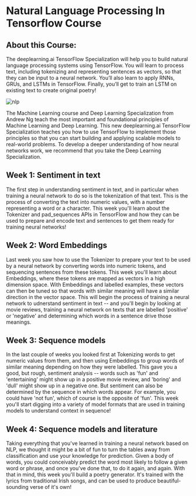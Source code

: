 # Natural Language Processing In Tensorflow Course
## About this Course:
The deeplearning.ai TensorFlow Specialization will help you to build natural language processing systems using TensorFlow. You will learn to process text, including tokenizing and representing sentences as vectors, so that they can be input to a neural network. You’ll also learn to apply RNNs, GRUs, and LSTMs in TensorFlow. Finally, you’ll get to train an  LSTM on existing text to create original poetry!

![nlp](https://user-images.githubusercontent.com/36892795/107777452-22433b80-6d43-11eb-9150-34ad64b3bb0c.png)

The Machine Learning course and Deep Learning Specialization from Andrew Ng teach the most important and foundational principles of Machine Learning and Deep Learning. This new deeplearning.ai TensorFlow Specialization teaches you how to use TensorFlow to implement those principles so that you can start building and applying scalable models to real-world problems. To develop a deeper understanding of how neural networks work, we recommend that you take the Deep Learning Specialization.
## Week 1: Sentiment in text
The first step in understanding sentiment in text, and in particular when training a neural network to do so is the tokenization of that text. This is the process of converting the text into numeric values, with a number representing a word or a character. This week you'll learn about the Tokenizer and pad_sequences APIs in TensorFlow and how they can be used to prepare and encode text and sentences to get them ready for training neural networks!

## Week 2: Word Embeddings
Last week you saw how to use the Tokenizer to prepare your text to be used by a neural network by converting words into numeric tokens, and sequencing sentences from these tokens. This week you'll learn about Embeddings, where these tokens are mapped as vectors in a high dimension space. With Embeddings and labelled examples, these vectors can then be tuned so that words with similar meaning will have a similar direction in the vector space. This will begin the process of training a neural network to udnerstand sentiment in text -- and you'll begin by looking at movie reviews, training a neural network on texts that are labelled 'positive' or 'negative' and determining which words in a sentence drive those meanings.

## Week 3: Sequence models
In the last couple of weeks you looked first at Tokenizing words to get numeric values from them, and then using Embeddings to group words of similar meaning depending on how they were labelled. This gave you a good, but rough, sentiment analysis -- words such as 'fun' and 'entertaining' might show up in a positive movie review, and 'boring' and 'dull' might show up in a negative one. But sentiment can also be determined by the sequence in which words appear. For example, you could have 'not fun', which of course is the opposite of 'fun'. This week you'll start digging into a variety of model formats that are used in training models to understand context in sequence!

## Week 4: Sequence models and literature
Taking everything that you've learned in training a neural network based on NLP, we thought it might be a bit of fun to turn the tables away from classification and use your knowledge for prediction. Given a body of words, you could conceivably predict the word most likely to follow a given word or phrase, and once you've done that, to do it again, and again. With that in mind, this week you'll build a poetry generator. It's trained with the lyrics from traditional Irish songs, and can be used to produce beautiful-sounding verse of it's own!

